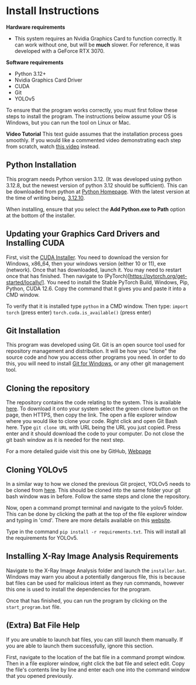 # Install Instructions

**Hardware requirements**
- This system requires an Nvidia Graphics Card to function correctly. It can work without one, but will be **much** slower. For reference, it was developed with a GeForce RTX 3070.

**Software requirements**
- Python 3.12+
- Nvidia Graphics Card Driver
- CUDA
- Git
- YOLOv5

To ensure that the program works correctly, you must first follow these steps to install the program. 
The instructions below assume your OS is Windows, but you can run the tool on Linux or Mac. 

**Video Tutorial**
This text guide assumes that the installation process goes smoothly. 
If you would like a commented video demonstrating each step from scratch, watch [this video](https://youtu.be/WVHLTXX7thQ) instead.

## Python Installation
This program needs Python version 3.12. (It was developed using python 3.12.8, but the newest version of python 3.12 should be sufficient). This can be downloaded from python at [Python Homepage](https://www.python.org/downloads/windows/). With the latest version at the time of writing being, [3.12.10](https://www.python.org/downloads/release/python-31210/).

When installing, ensure that you select the **Add Python.exe to Path** option at the bottom of the installer.

## Updating your Graphics Card Drivers and Installing CUDA
First, visit the [CUDA Installer](https://developer.nvidia.com/cuda-12-6-0-download-archive).
You need to download the version for Windows, x86_64, then your windows version (either 10 or 11), exe (network).
Once that has downloaded, launch it. You may need to restart once that has finished.
Then navigate to (PyTorch)[https://pytorch.org/get-started/locally/].
You need to install the Stable PyTorch Build, Windows, Pip, Python, CUDA 12.6.
Copy the command that it gives you and paste it into a CMD window.

To verify that it is installed type `python` in a CMD window.
Then type:
`import torch` (press enter)
`torch.cuda.is_available()` (press enter)


## Git Installation
This program was developed using Git. Git is an open source tool used for repository management and distribution. It will be how you "clone" the source code and how you access other programs you need. In order to do this, you will need to install [Git for Windows](https://git-scm.com/downloads/win), or any other git management tool.

## Cloning the repository
The repository contains the code relating to the system. This is available [here](https://github.com/TomPearson38/X-Ray_Image_Analysis). To download it onto your system select the green clone button on the page, then HTTPS, then copy the link. The open a file explorer window where you would like to clone your code. Right click and open Git Bash here. Type `git clone URL` with URL being the URL you just copied. Press enter and it should download the code to your computer. Do not close the git bash window as it is needed for the next step.

For a more detailed guide visit this one by GitHub, [Webpage](https://docs.github.com/en/repositories/creating-and-managing-repositories/cloning-a-repository)

## Cloning YOLOv5
In a similar way to how we cloned the previous Git project, YOLOv5 needs to be cloned from [here](https://github.com/ultralytics/yolov5). This should be cloned into the same folder your git bash window was in before. Follow the same steps and clone the repository.

Now, open a command prompt terminal and navigate to the yolov5 folder. This can be done by clicking the path at the top of the file explorer window and typing in 'cmd'. There are more details available on this [website](https://www.wikihow.com/Change-Directories-in-Command-Prompt).

Type in the command `pip install -r requirements.txt`. This will install all the requirements for YOLOv5.

## Installing X-Ray Image Analysis Requirements
Navigate to the X-Ray Image Analysis folder and launch the `installer.bat`. Windows may warn you about a potentially dangerous file, this is because bat files can be used for malicious intent as they run commands, however this one is used to install the dependencies for the program.

Once that has finished, you can run the program by clicking on the `start_program.bat` file.

## (Extra) Bat File Help

If you are unable to launch bat files, you can still launch them manually. If you are able to launch them successfully, ignore this section.

First, navigate to the location of the bat file in a command prompt window.
Then in a file explorer window, right click the bat file and select edit. Copy the file's contents line by line and enter each one into the command window that you opened previously.
